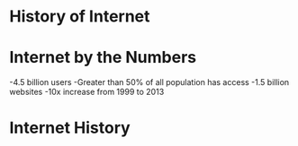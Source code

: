# History of Internet 

# Internet by the Numbers
-4.5 billion users
-Greater than 50% of all population has access
-1.5 billion websites
-10x increase from 1999 to 2013

# Internet History
